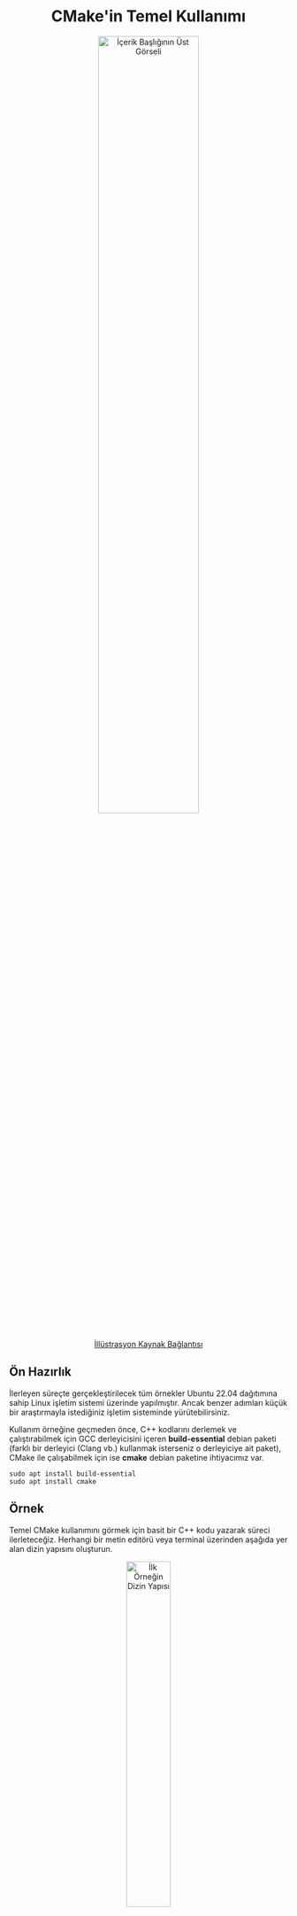 
<div align="center">
    <h1>CMake'in Temel Kullanımı</h1>
    <img src="../images/CMakeTemelKullanim/start.svg" alt="İçerik Başlığının Üst Görseli" style="width:60%; height:60%;"/>
    <p><a href="https://storyset.com/illustration/launching/amico">İllüstrasyon Kaynak Bağlantısı</a></p>
</div>

## Ön Hazırlık

İlerleyen süreçte gerçekleştirilecek tüm örnekler Ubuntu 22.04 dağıtımına sahip Linux işletim sistemi üzerinde yapılmıştır. Ancak benzer adımları küçük bir araştırmayla istediğiniz işletim sisteminde yürütebilirsiniz.

Kullanım örneğine geçmeden önce, C++ kodlarını derlemek ve çalıştırabilmek için GCC derleyicisini içeren **build-essential** debian paketi (farklı bir derleyici (Clang vb.) kullanmak isterseniz o derleyiciye ait paket), CMake ile çalışabilmek için ise **cmake** debian paketine ihtiyacımız var.

    sudo apt install build-essential
    sudo apt install cmake

## Örnek

Temel CMake kullanımını görmek için basit bir C++ kodu yazarak süreci ilerleteceğiz. Herhangi bir metin editörü veya terminal üzerinden aşağıda yer alan dizin yapısını oluşturun.

<div align="center">
    <img src="../images/CMakeTemelKullanim/FirstExampleDirectory.png" alt="İlk Örneğin Dizin Yapısı" style="width:40%; height:40%;"/>
</div>

"main.cpp" dosyasına aşağıdaki kodu ekleyin:

    #include <iostream>

    int main() {
        std::cout << "Hello World!" << std::endl;
        return 0;
    }

Kök dizininde önceden oluşturduğumuz **"CMakeList.txt"** dosyasını düzenleyerek CMake direktiflerini belirtin:

    cmake_minimum_required(VERSION 3.22.1)

    project(
        CMakeLearn
        VERSION 0.0.1
        DESCRIPTION "CMake Learn Application"
        LANGUAGES CXX
    )

    add_executable(CMakeLearn src/main.cpp)

Projemizin derlenmesi ve kullanılabilmesi için minimum CMake versiyonunun 3.22.1 olması gerektiğini, projemizin adının CMakeLearn ve versiyonun 0.0.1 olduğunu, projeye dair yürütülebilir dosyanın src altında yer alan main.cpp aracılığıyla oluşturularak CMakeLearn adıyla kaydedilmesini belirlemiş olduk.

İlk kısımda bahsettiğimiz kısıtlama ve bağımlıklar için örnek durum oluşmuş oldu. CMake versiyonunu belirttiğimiz için, başka cihaz veya platformda aynı CMake dosyası kullanılarak proje derlenmeye çalışıldığında versiyon uyumsuzluğu söz konusuysa hata alınacaktır. 

Ayrıca aşağıda yer alan satırların "CMakeLists.txt" dosyasına eklenmesi durumunda projenin C++17 standardını desteklediği, derleyicinin g++ olması ve C++17 standardını desteklemesi gerektiğini belirtebiliriz. Eğer required değeri false olarak set edilirse zorunluluk şartı bulunmayacaktır.

    set(CMAKE_CXX_XOMPILER g++)
    set(CMAKE_CXX_STANDARD 17)
    set(CMAKE_CXX_STANDARD_REQUIRED true)

Şimdilik bu düzenlemeri dışarıda bırakıyoruz. Her şeyimiz hazır. Terminal aracılığıyla build dizine giderek CMake'i çalıştırın. CMake derleme işlemi için gerekli olan dosyaları ve içerikleri belirlediğimiz direktiflere (**CMakeLists.txt**) göre oluşturacaktır.

    cd build/
    cmake ..

<div align="center">
    <img src="../images/CMakeTemelKullanim/buildDirectory.png" alt="Build dizini ve CMake Komutu" style="width:80%; height:80%;"/>
</div>

Bu komutun çıktısını incelediğimizde, CMake'in varsayılan olarak seçili olan Unix Makefiles standartına göre yapılandırma dosyalarını ve içeriklerini GNU/GCC 11.4.0 versiyonuna sahip "/usr/bin/cc" dizininde yer alan derleyicimize uygun olarak **build** dizini içerisine otomatik olarak oluşturduğunu görebilirsiniz.

Seçili olan makefile standardını aşağıda yer alan komut aracılığıyla kolaylıkla kontrol edebilirsiniz.

    cmake --help

<div align="center">
    <img src="../images/CMakeHakkindaGenelBilgiler/CMakeHelpCommand.png" alt="CMake Help Komutu" style="width:80%; height:80%;"/>
</div>

CMake'in oluşturduğu dosya ve içeriklerini inceleyelim.

<div align="center">
    <img src="../images/CMakeTemelKullanim/CMakeOutput.png" alt="CMake Komutu Sonucunda Oluşan Dosyalar" style="width:80%; height:80%;"/>
</div>

<div align="center">
    <img src="../images/CMakeTemelKullanim/buildCMakeFIlesDirectory.png" alt="CMake Komutu Sonucunda Oluşan Dosyalar" style="width:80%; height:80%;"/>
</div>

Oluşan dosyaları incelediğimizde derleyici ve işletim sistemine uygun olarak belirtilen direktiflere sahip nesneler, geçici/ara dosyalar ve derleme işlemini gerçekleştireceğimiz **Makefile** dosyasının elde edildiğini görebiliriz. Bu dosyalar aracılığıyla "make" komutunu kullanarak projeyi derleyebilir ve çalışabilir hale getirebiliriz.

    make

<div align="center">
    <img src="../images/CMakeTemelKullanim/makeCommand.png" alt="Make Komutu" style="width:80%; height:80%;"/>
</div>

Derleme işlemi tamamlandığında **CMakeLists.txt** dosyasında belirtilen dizin içerisinde "CMakeLearn" yürütülebilir dosyası oluştu ve çalıştırdığımızda ise "Hello World!" çıktısını elde etmiş olduk!

## CMake Kullanarak Farklı Derleyiciler İçin Gerekli Dosyaları Oluşturmak

CMake'in bizlere sağladığı kolaylığı daha iyi anlamak için aynı işlemleri Clang derleyicisine uygun dosya ve içerikleri oluşturmak için gerçekleştireceğiz. **Bu işlem için Clang derleyicisine sahip olmanız gerekir.**

    sudo apt-get install clang

İlk olarak build dizinin temizleyelim. Ardından yeniden Makefile dosyasını oluşturmak için CMake'i kullanalım.

    cd build/
    rm -rf *
    cmake -DCMAKE_C_COMPILER=clang ..

<div align="center">
    <img src="../images/CMakeTemelKullanim/ClangBuild.png" alt="CMake Komutuyla Clang Derleme Dosyalarının Oluşturulması" style="width:80%; height:80%;"/>
</div>

Cmake komutunun çıktısının incelediğimizde ilk kullanımımızdan farklı olarak compiler olarak Clang 14.0.0 sürümünün, "/usr/bin/clang" dizininden seçildiğini görebilirsiniz. Şimdi make komutunu çalıştırarak, yürütülebilir olarak oluşacak olan "CMakeLearn" dosyamızı elde edelim. Ardından dosyamızı çalıştırarak "Hello, World!" çıktısını alalım.

    make

<div align="center">
    <img src="../images/CMakeTemelKullanim/ClanCompile.png" alt="Clang İçin Make Komutu" style="width:80%; height:80%;"/>
</div>


Farklı derleyiciler için işlem yapmak istediğinizde komut satırı üzerinden parametre geçmek zorunda değilsiniz. Bunun yerine "CMakeLists.txt" dosyasını düzenleyebilir veya terminal üzerinde "CMAKE_GENERATOR" parametresini set edebilirsiniz. Clang için örnek düzenlemeye [bu bağlantıdan](https://stackoverflow.com/questions/7031126/switching-between-gcc-and-clang-llvm-using-cmake) ulaşabilirsiniz.

# CMake Kullanarak Farklı Yapı Sistemi Kurallarına Uygun Dosyaları Oluşturmak

Şu ana kadar kullandığımız tüm örneklerde make komutuna uygun derleme dosyaları oluşturarak kullandık, buna alternatif olarak gömülü vb. projelerde kullanılan "Ninja" için derleme dosyalarını da CMake ile oluşturabilirz.

Bu işlem için Ninja'nın sisteminizde kurulu olması gerekir.

    sudo apt-get install ninja-build

İlk olarak build dizinini temizleyelim ve yeniden dosyaları oluşturmak için CMake'i kullanalım.

    cd build/
    rm -rf *
    cmake -GNinja ..

<div align="center">
    <img src="../images/CMakeTemelKullanim/NinjaBuild.png" alt="Ninja İçin CMake Komutu" style="width:80%; height:80%;"/>
</div>

Oluşan dosya çıktılarını incelediğimizde yukarıda yer alan çıktılardan farklı olarak ninja için belirlenmiş dosyalarında oluştuğunu görebiliyoruz. Derleme işlemini ninja komutuyla gerçekleştirelim ve yürütülebilir dosyayı çalıştırarak "Hello, World!" çıktısına alalım.

    ninja

<div align="center">
    <img src="../images/CMakeTemelKullanim/NinjaCompile.png" alt="Ninja İçin Compile Komutu" style="width:80%; height:80%;"/>
</div>

# Not

Derleme işlemlerinde make ve ninja kullanacağımızın bilgisine sahiptik. Fakat dışarıdan bilmediğiniz bir projeyi derlemek için aşağıdaki yöntemle derleme yapabilirsiniz. Elbette bu işlemi yapabilmeniz için **"cmake .."** komutunu kullanarak gerekli dosyaları oluşturmuş olmanız gerekiyor.

    cd build/
    cmake --build .

Örnekler içerisinde birçok kez **rm -rf * komutu** kullanılıyor. Fakat make ve ninja için **help** aracılığıyla gerekli komutları öğrenerek **cmake --build .** ile birlikte kullanabilirsiniz. Örneğin Unix System Files ve make kullanacaksınız;

    cmake --build . --target clean
    cmake --build . --target all

# Kaynakça

* ChatGPT 3.5'ten yardım alınmıştır.
* [CMake 2.8.12 Documentation](https://cmake.org/cmake/help/v2.8.12/cmake.html)
* [How to CMake Good - 0b - Running CMake](https://www.youtube.com/watch?v=lI2nwZSMvlE)
* [CMake Tutorial](https://cmake.org/cmake/help/latest/guide/tutorial/index.html)
* [Switching between GCC and Clang/LLVM using CMake](https://stackoverflow.com/questions/7031126/switching-between-gcc-and-clang-llvm-using-cmake)
* [How to Use Ninja](https://gist.github.com/jrhemstad/811d1e41af9685670241fa472170ef32)
* [What is Ninja vs CMake](https://www.quora.com/What-is-Ninja-vs-CMake)
* [Difference between invoking `ninja` directly vs through `cmake --build`](https://stackoverflow.com/questions/70855120/difference-between-invoking-ninja-directly-vs-through-cmake-build)
* [Can you help me understand what the difference of Make, CMake, and Ninja?](https://www.reddit.com/r/embedded/comments/sbhg3q/can_you_help_me_understand_what_the_difference_of/)
* [ENCSS - CMake hands-on workshop](https://enccs.github.io/cmake-workshop/)
* [Cmake Temel (Zero to Level0.1)](https://www.youtube.com/watch?v=4rHP7FGYpMY)
* [Learn CMake's Scripting Language in 15 Minutes](https://preshing.com/20170522/learn-cmakes-scripting-language-in-15-minutes/)

<div align="center">
    <a href="CMakeHakkindaGenelBilgiler.md"> < Önceki Sayfaya Dön</a>
    &emsp;&emsp;&emsp;&emsp;&emsp;&emsp;&emsp;&emsp;&emsp;&emsp;&emsp;&emsp;&emsp;&emsp;&emsp;&emsp;&emsp;&emsp;&emsp;&emsp; 
    <a href="CMakeKutuphaneEklemek.md"> Sonraki Sayfaya İlerle ></a>
</div>
